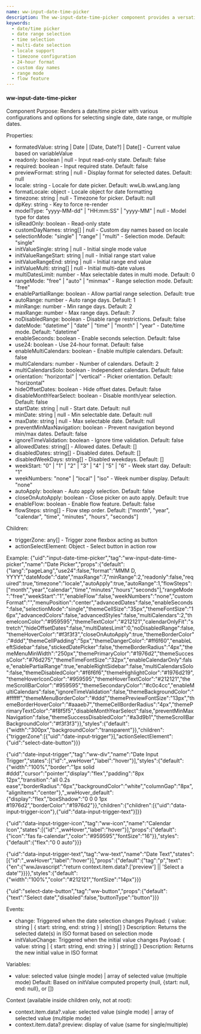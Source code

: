 ```yaml
---
name: ww-input-date-time-picker
description: The ww-input-date-time-picker component provides a versatile and configurable interface for selecting single or multiple dates and times, supporting various display formats, locales, and selection modes to accommodate diverse user needs.
keywords:
  - date/time picker
  - date range selection
  - time selection
  - multi-date selection
  - locale support
  - timezone configuration
  - 24-hour format
  - custom day names
  - range mode
  - flow feature
---
```


#### ww-input-date-time-picker

Component Purpose: Renders a date/time picker with various configurations and options for selecting single date, date range, or multiple dates.

Properties:
- formatedValue: string | Date | [Date, Date?] | Date[] - Current value based on variableValue
- readonly: boolean | null - Input read-only state. Default: false
- required: boolean - Input required state. Default: false
- previewFormat: string | null - Display format for selected dates. Default: null
- locale: string - Locale for date picker. Default: wwLib.wwLang.lang
- formatLocale: object - Locale object for date formatting
- timezone: string | null - Timezone for picker. Default: null
- dpKey: string - Key to force re-render
- modelType: "yyyy-MM-dd" | "HH:mm:SS" | "yyyy-MM" | null - Model type for dates
- isReadOnly: boolean - Read-only state
- customDayNames: string[] | null - Custom day names based on locale
- selectionMode: "single" | "range" | "multi" - Selection mode. Default: "single"
- initValueSingle: string | null - Initial single mode value
- initValueRangeStart: string | null - Initial range start value
- initValueRangeEnd: string | null - Initial range end value
- initValueMulti: string[] | null - Initial multi-date values
- multiDatesLimit: number - Max selectable dates in multi mode. Default: 0
- rangeMode: "free" | "auto" | "minmax" - Range selection mode. Default: "free"
- enablePartialRange: boolean - Allow partial range selection. Default: true
- autoRange: number - Auto range days. Default: 1
- minRange: number - Min range days. Default: 2
- maxRange: number - Max range days. Default: 7
- noDisabledRange: boolean - Disable range restrictions. Default: false
- dateMode: "datetime" | "date" | "time" | "month" | "year" - Date/time mode. Default: "datetime"
- enableSeconds: boolean - Enable seconds selection. Default: false
- use24: boolean - Use 24-hour format. Default: false
- enableMultiCalendars: boolean - Enable multiple calendars. Default: false
- multiCalendars: number - Number of calendars. Default: 2
- multiCalendarsSolo: boolean - Independent calendars. Default: false
- orientation: "horizontal" | "vertical" - Picker orientation. Default: "horizontal"
- hideOffsetDates: boolean - Hide offset dates. Default: false
- disableMonthYearSelect: boolean - Disable month/year selection. Default: false
- startDate: string | null - Start date. Default: null
- minDate: string | null - Min selectable date. Default: null
- maxDate: string | null - Max selectable date. Default: null
- preventMinMaxNavigation: boolean - Prevent navigation beyond min/max dates. Default: false
- ignoreTimeValidation: boolean - Ignore time validation. Default: false
- allowedDates: string[] - Allowed dates. Default: []
- disabledDates: string[] - Disabled dates. Default: []
- disabledWeekDays: string[] - Disabled weekdays. Default: []
- weekStart: "0" | "1" | "2" | "3" | "4" | "5" | "6" - Week start day. Default: "1"
- weekNumbers: "none" | "local" | "iso" - Week number display. Default: "none"
- autoApply: boolean - Auto apply selection. Default: false
- closeOnAutoApply: boolean - Close picker on auto apply. Default: true
- enableFlow: boolean - Enable flow feature. Default: false
- flowSteps: string[] - Flow step order. Default: ["month", "year", "calendar", "time", "minutes", "hours", "seconds"]

Children:
- triggerZone: any[] - Trigger zone flexbox acting as button
- actionSelectElement: Object - Select button in action row

Example:
{"uid":"input-date-time-picker","tag":"ww-input-date-time-picker","name":"Date Picker","props":{"default":{"lang":"pageLang","use24":false,"format":"MMM D, YYYY","dateMode":"date","maxRange":7,"minRange":2,"readonly":false,"required":true,"timezone":"locale","autoApply":true,"autoRange":1,"flowSteps":["month","year","calendar","time","minutes","hours","seconds"],"rangeMode":"free","weekStart":"1","enableFlow":false,"weekNumbers":"none","customFormat":"","menuPosition":"center","advancedDates":false,"enableSeconds":false,"selectionMode":"single","themeCellSize":"35px","themeFontSize":"16px","advancedColors":false,"advancedStyles":false,"multiCalendars":2,"themeIconColor":"#959595","themeTextColor":"#212121","calendarOnlyFit":"stretch","hideOffsetDates":false,"multiDatesLimit":0,"noDisabledRange":false,"themeHoverColor":"#f3f3f3","closeOnAutoApply":true,"themeBorderColor":"#ddd","themeCellPadding":"5px","themeDangerColor":"#ff6f60","enableLeftSidebar":false,"stickedDatePicker":false,"themeBorderRadius":"4px","themeMenuMinWidth":"250px","themePrimaryColor":"#1976d2","themeSuccessColor":"#76d275","themeTimeFontSize":"32px","enableCalendarOnly":false,"enablePartialRange":true,"enableRightSidebar":false,"multiCalendarsSolo":false,"themeDisabledColor":"#f6f6f6","themeHighlightColor":"#1976d219","themeHoverIconColor":"#959595","themeHoverTextColor":"#212121","themeScrollBarColor":"#959595","themeSecondaryColor":"#c0c4cc","enableMultiCalendars":false,"ignoreTimeValidation":false,"themeBackgroundColor":"#ffffff","themeMenuBorderColor":"#ddd","themePreviewFontSize":"13px","themeBorderHoverColor":"#aaaeb7","themeCellBorderRadius":"4px","themePrimaryTextColor":"#f8f5f5","disableMonthYearSelect":false,"preventMinMaxNavigation":false,"themeSuccessDisabledColor":"#a3d9b1","themeScrollBarBackgroundColor":"#f3f3f3"}},"styles":{"default":{"width":"300px","backgroundColor":"transparent"}},"children":{"triggerZone":[{"uid":"date-input-trigger"}],"actionSelectElement":{"uid":"select-date-button"}}}

{"uid":"date-input-trigger","tag":"ww-div","name":"Date Input Trigger","states":[{"id":"_wwHover","label":"hover"}],"styles":{"default":{"width":"100%","border":"1px solid #ddd","cursor":"pointer","display":"flex","padding":"8px 12px","transition":"all 0.2s ease","borderRadius":"6px","backgroundColor":"white","columnGap":"8px","alignItems":"center"},"_wwHover_default":{"display":"flex","boxShadow":"0 0 0 1px #1976d2","borderColor":"#1976d2"}},"children":{"children":[{"uid":"data-input-trigger-icon"},{"uid":"data-input-trigger-text"}]}}

{"uid":"data-input-trigger-icon","tag":"ww-icon","name":"Calendar Icon","states":[{"id":"_wwHover","label":"hover"}],"props":{"default":{"icon":"fas fa-calendar","color":"#959595","fontSize":"16"}},"styles":{"default":{"flex":"0 0 auto"}}}

{"uid":"data-input-trigger-text","tag":"ww-text","name":"Date Text","states":[{"id":"_wwHover","label":"hover"}],"props":{"default":{"tag":"p","text":{"en":{"wwJavascript":"return context.item.data?.['preview'] || 'Select a date'"}}}},"styles":{"default":{"width":"100%","color":"#212121","fontSize":"14px"}}}

{"uid":"select-date-button","tag":"ww-button","props":{"default":{"text":"Select date","disabled":false,"buttonType":"button"}}}

Events:
- change: Triggered when the date selection changes
  Payload: { value: string | { start: string, end: string } | string[] }
  Description: Returns the selected date(s) in ISO format based on selection mode
- initValueChange: Triggered when the initial value changes
  Payload: { value: string | { start: string, end: string } | string[] }
  Description: Returns the new initial value in ISO format

Variables:
- value: selected value (single mode) | array of selected value (multiple mode)
  Default: Based on initValue computed property (null, {start: null, end: null}, or [])

Context (available inside children only, not at root):
- context.item.data?.value: selected value (single mode) | array of selected value (multiple mode)
- context.item.data?.preview: display of value (same for single/multiple)

